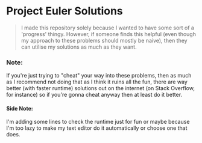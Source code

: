 # Project Euler Solutions
> I made this repository solely because I wanted to have some sort of a 'progress' thingy. However, if someone finds this helpful (even though my approach to these problems should mostly be naive), then they can utilise my solutions as much as they want.

### Note:
If you're just trying to "cheat" your way into these problems, then as much as I recommend not doing that as I think it ruins all the fun, there are way better (with faster runtime) solutions out on the internet (on Stack Overflow, for instance) so if you're gonna cheat anyway then at least do it better.

#### Side Note:
I'm adding some lines to check the runtime just for fun or maybe because I'm too lazy to make my text editor do it automatically or choose one that does.
